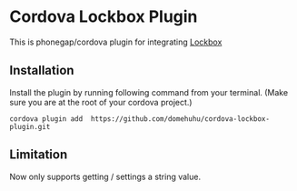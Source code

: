 Cordova Lockbox Plugin
==========

This is phonegap/cordova plugin for integrating [Lockbox](https://github.com/granoff/Lockbox)

Installation
----------
Install the plugin by running following command from your terminal. (Make sure you are at the root of your cordova project.)

```
cordova plugin add  https://github.com/domehuhu/cordova-lockbox-plugin.git
```

Limitation
----------
Now only supports getting / settings a string value.
